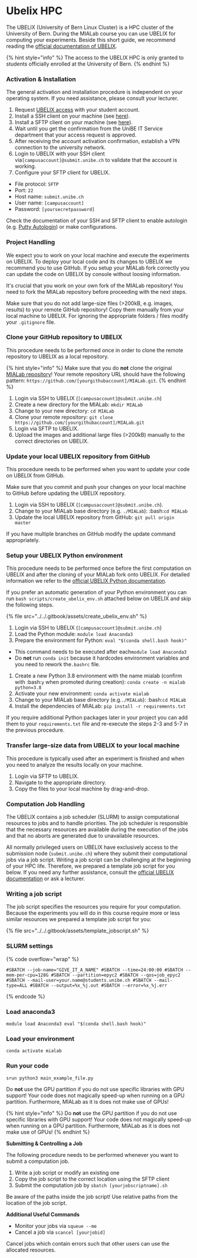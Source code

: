 # Ubelix HPC

The UBELIX (University of Bern Linux Cluster) is a HPC cluster of the University of Bern. During the MIALab course you can use UBELIX for computing your experiments. Beside this short guide, we recommend reading the [official documentation of UBELIX](https://hpc-unibe-ch.github.io/).

{% hint style="info" %}
The access to the UBELIX HPC is only granted to students officially enrolled at the University of Bern.
{% endhint %}

### Activation & Installation

The general activation and installation procedure is independent on your operating system. If you need assistance, please consult your lecturer.

1. Request [UBELIX access](https://hpc-unibe-ch.github.io/getting-Started/account.html) with your student account.
2. Install a SSH client on your machine (see [here](./#ssh-clients)).
3. Install a SFTP client on your machine (see [here](./#ftp-clients)).
4. Wait until you get the confirmation from the UniBE IT Service department that your access request is approved.
5. After receiving the account activation confirmation, establish a VPN connection to the university network.
6. Login to UBELIX with your SSH client via`[campusaccount]@submit.unibe.ch` to validate that the account is working.
7. Configure your SFTP client for UBELIX.

* File protocol: `SFTP`
* Port: `22`
* Host name: `submit.unibe.ch`
* User name: `[campusaccount]`
* Password: `[yoursecretpassword]`

Check the documentation of your SSH and SFTP client to enable autologin (e.g. [Putty Autologin](https://superuser.com/a/44117)) or make configurations.

### Project Handling

We expect you to work on your local machine and execute the experiments on UBELIX. To deploy your local code and its changes to UBELIX we recommend you to use GitHub. If you setup your MIALab fork correctly you can update the code on UBELIX by console without loosing information.

It's crucial that you work on your own fork of the MIALab repository! You need to fork the MIALab repository before proceeding with the next steps.

Make sure that you do not add large-size files (>200kB, e.g. images, results) to your remote GitHub repository! Copy them manually from your local machine to UBELIX. For ignoring the appropriate folders / files modify your `.gitignore` file.

### Clone your GitHub repository to UBELIX

This procedure needs to be performed once in order to clone the remote repository to UBELIX as a local repository.

{% hint style="info" %}
Make sure that you do **not** clone the original [MIALab repository](https://github.com/ubern-mialab/mialab.git)! Your remote repository URL should have the following pattern: `https://github.com/[yourgithubaccount]/MIALab.git`.
{% endhint %}

1. Login via SSH to UBELIX (`[campusaccount]@submit.unibe.ch`)
2. Create a new directory for the MIALab: `mkdir MIALab`
3. Change to your new directory: `cd MIALab`
4. Clone your remote repository: `git clone https://github.com/[yourgithubaccount]/MIALab.git`
5. Login via SFTP to UBELIX.
6. Upload the images and additional large files (>200kB) manually to the correct directories on UBELIX.

### Update your local UBELIX repository from GitHub

This procedure needs to be performed when you want to update your code on UBELIX from GitHub.

Make sure that you commit and push your changes on your local machine to GitHub before updating the UBELIX repository.

1. Login via SSH to UBELIX (`[campusaccount]@submit.unibe.ch`).
2. Change to your MIALab base directory (e.g. `./MIALab`): :bash:`cd MIALab`
3. Update the local UBELIX repository from GitHub: `git pull origin master`

If you have multiple branches on GitHub modify the update command appropriately.

### Setup your UBELIX Python environment

This procedure needs to be performed once before the first computation on UBELIX and after the cloning of your MIALab fork onto UBELIX. For detailed information we refer to the [official UBELIX Python documentation](https://hpc-unibe-ch.github.io/software/python.html).

If you prefer an automatic generation of your Python environment you can run `bash scripts/create_ubelix_env.sh` attached below on UBELIX and skip the following steps.

{% file src="../../.gitbook/assets/create_ubelix_env.sh" %}

1. Login via SSH to UBELIX (`[campusaccount]@submit.unibe.ch`)
2. Load the Python module: `module load Anaconda3`
3. Prepare the environment for Python: `eval "$(conda shell.bash hook)"`

* This command needs to be executed after each`module load Anaconda3`
* Do **not** run `conda init` because it hardcodes environment variables and you need to rework the`.bashrc` file.

1. Create a new Python 3.8 environment with the name mialab (confirm with :bash:`y` when promoted during creation): `conda create -n mialab python=3.8`
2. Activate your new environment: `conda activate mialab`
3. Change to your MIALab base directory (e.g.`./MIALab`): :bash:`cd MIALab`
4. Install the dependencies of MIALab: `pip install -r requirements.txt`

If you require additional Python packages later in your project you can add them to your `requirements.txt` file and re-execute the steps 2-3 and 5-7 in the previous procedure.

### Transfer large-size data from UBELIX to your local machine

This procedure is typically used after an experiment is finished and when you need to analyze the results locally on your machine.

1. Login via SFTP to UBELIX.
2. Navigate to the appropriate directory.
3. Copy the files to your local machine by drag-and-drop.

### Computation Job Handling

The UBELIX contains a job scheduler (SLURM) to assign computational resources to jobs and to handle priorities. The job scheduler is responsible that the necessary resources are available during the execution of the jobs and that no aborts are generated due to unavailable resources.

All normally privileged users on UBELIX have exclusively access to the submission node (`submit.unibe.ch`) where they submit their computational jobs via a job script. Writing a job script can be challenging at the beginning of your HPC life. Therefore, we prepared a template job script for you below. If you need any further assistance, consult the [official UBELIX documentation](https://hpc-unibe-ch.github.io/slurm/submission.html) or ask a lecturer.

### Writing a job script

The job script specifies the resources you require for your computation. Because the experiments you will do in this course require more or less similar resources we prepared a template job script for you:

{% file src="../../.gitbook/assets/template_jobscript.sh" %}

### SLURM settings

{% code overflow="wrap" %}
```
#SBATCH --job-name="GIVE_IT_A_NAME" #SBATCH --time=24:00:00 #SBATCH --mem-per-cpu=128G #SBATCH --partition=epyc2 #SBATCH --qos=job_epyc2 #SBATCH --mail-user=your.name@students.unibe.ch #SBATCH --mail-type=ALL #SBATCH --output=%x_%j.out #SBATCH --error=%x_%j.err
```
{% endcode %}

### Load anaconda3

```
module load Anaconda3 eval "$(conda shell.bash hook)"
```

### Load your environment

```
conda activate mialab
```

### Run your code

```
srun python3 main_example_file.py
```

Do **not** use the GPU partition if you do not use specific libraries with GPU support! Your code does not magically speed-up when running on a GPU partition. Furthermore, MIALab as it is does not make use of GPUs!

{% hint style="info" %}
Do **not** use the GPU partition if you do not use specific libraries with GPU support! Your code does not magically speed-up when running on a GPU partition. Furthermore, MIALab as it is does not make use of GPUs!
{% endhint %}

**Submitting & Controlling a Job**&#x20;

The following procedure needs to be performed whenever you want to submit a computation job.

1. Write a job script or modify an existing one
2. Copy the job script to the correct location using the SFTP client
3. Submit the computation job by `sbatch [yourjobscriptname].sh`

Be aware of the paths inside the job script! Use relative paths from the location of the job script.

**Additional Useful Commands**

* Monitor your jobs via `squeue --me`
* Cancel a job via `scancel [yourjobid]`

Cancel jobs which contain errors such that other users can use the allocated resources.



